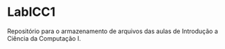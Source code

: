 # LabICC1

Repositório para o armazenamento de arquivos das aulas de Introdução a Ciência da Computação I.